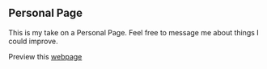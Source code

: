 ## Personal Page
This is my take on a Personal Page. 
Feel free to message me about things I could improve.

Preview this [webpage](https://ijay-bm.github.io/personal-page-01/)